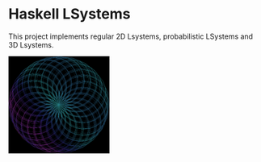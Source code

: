 # Haskell LSystems
This project implements regular 2D Lsystems, probabilistic LSystems and 3D Lsystems.

<img src="images/im1.png" alt="3D Shere LSystem" width="200"/>
